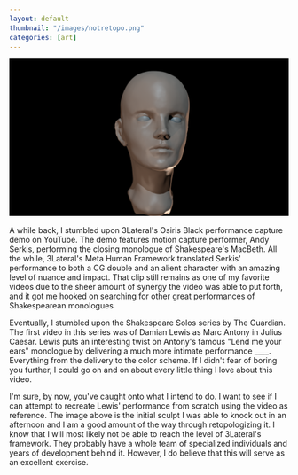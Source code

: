 ```yaml
---
layout: default
thumbnail: "/images/notretopo.png"
categories: [art]
---
```


![image](/images/notretopo.png)

A while back, I stumbled upon 3Lateral's Osiris Black performance capture demo on YouTube. The demo features motion capture performer, Andy Serkis, performing the closing monologue of Shakespeare's MacBeth. All the while, 3Lateral's Meta Human Framework translated Serkis' performance to both a CG double and an alient character with an amazing level of nuance and impact. That clip still remains as one of my favorite videos due to the sheer amount of synergy the video was able to put forth, and it got me hooked on searching for other great performances of Shakespearean monologues

Eventually, I stumbled upon the Shakespeare Solos series by The Guardian. The first video in this series was of Damian Lewis as Marc Antony in Julius Caesar. Lewis puts an interesting twist on Antony's famous "Lend me your ears" monologue by delivering a much more intimate performance ____. Everything from the delivery to the color scheme. If I didn't fear of boring you further, I could go on and on about every little thing I love about this video.

I'm sure, by now, you've caught onto what I intend to do. I want to see if I can attempt to recreate Lewis' performance from scratch using the video as reference. The image above is the initial sculpt I was able to knock out in an afternoon and I am a good amount of the way through retopologizing it. I know that I will most likely not be able to reach the level of 3Lateral's framework. They probably have a whole team of specialized individuals and years of development behind it. However, I do believe that this will serve as an excellent exercise. 